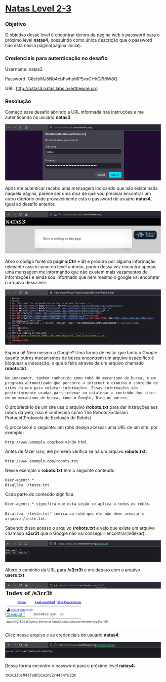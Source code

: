 # [Natas Level 2-3](https://overthewire.org/wargames/natas/natas3.html)


### Objetivo
O objetivo desse level é encontrar dentro da página web o password para o próximo level **natas4**, possuindo como única descrição que o password não está nessa página(página inicial).


### Credenciais para autenticação no desafio

Username: natas3

Password: G6ctbMJ5Nb4cbFwhpMPSvxGHhQ7I6W8Q

URL: http://natas3.natas.labs.overthewire.org


### Resolução

Começo esse desafio abrindo a URL informada nas instruções e me autenticando no usuário **natas3**:

<img src="./imgs/1.png" alt="login">

<br>

Após me autenticar recebo uma mensagem indicando que não existe nada naquela página, parece ser uma dica de que vou precisar encontrar um outro diretório onde provavelmente está o password do usuário **natas4**, igual ao desafio anterior. 

<img src="./imgs/2.png" alt="descrição">

<br>

Abro o código fonte da página(**Ctrl + U**) e procuro por alguma informação relevante assim como no level anterior, porém dessa vez encontro apenas uma mensagem me informando que não existem mais vazamentos de informações e ainda sou informado que nem mesmo o google vai encontrar o arquivo dessa vez:

<img src="./imgs/3.png" alt="código fonte">

<br>

Espera aí! Nem mesmo o Google? Uma forma de evitar que tanto o Google quanto outros mecanismos de busca encontrem um arquivo específico é bloquear a indexação, o que é feito através de um arquivo chamado **robots.txt**.

```
Um indexador, também conhecido como robô de mecanismo de busca, é um programa automatizado que percorre a internet e examina o conteúdo de sites da web para coletar informações. Essas informações são posteriormente usadas para indexar ou catalogar o conteúdo dos sites em um mecanismo de busca, como o Google, Bing ou outros.
```

O proprietário de um site usa o arquivo **/robots.txt** para dar instruções aos robôs da web, isso é conhecido como The Robots Exclusion Protocol(Protocolo de Exclusão de Robôs).

O processo é o seguinte: um robô deseja acessar uma URL de um site, por exemplo:
    
    http://www.exemplo.com/bem-vindo.html. 
    
Antes de fazer isso, ele primeiro verifica se há um arquivo **robots.txt**:

    http://www.exemplo.com/robots.txt

Nesse exemplo o **robots.txt** tem o seguinte conteúdo:

    User-agent: *
    Disallow: /teste.txt

Cada parte do conteúdo significa:

    User-agent: * significa que esta seção se aplica a todos os robôs. 

    Disallow: /teste.txt" indica ao robô que ele não deve acessar o arquivo /teste.txt.

Sabendo disso acesso o arquivo **/robots.txt** e vejo que existe um arquivo chamado **s3cr3t** que o Google não vai conseguir encontrar(indexar):

<img src="./imgs/4.png" alt="arquivo robots.txt">

<br>

Altero o caminho da URL para **/s3cr3t** e me deparo com o arquivo **users.txt**:

<img src="./imgs/5.png" alt="diretório /s3cr3t">

<br>

Clico nesse arquivo e as credenciais do usuário **natas4**:

<img src="./imgs/6.png" alt="credenciais users.txt">


<br>


Dessa forma encontro o password para o próximo level **natas4:**

    tKOcJIbzM4lTs8hbCmzn5Zr4434fGZQm